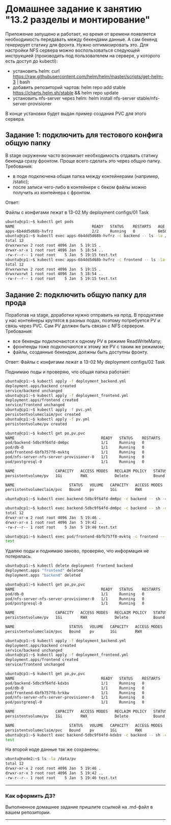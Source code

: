 # Домашнее задание к занятию "13.2 разделы и монтирование"
Приложение запущено и работает, но время от времени появляется необходимость передавать между бекендами данные. А сам бекенд генерирует статику для фронта. Нужно оптимизировать это.
Для настройки NFS сервера можно воспользоваться следующей инструкцией (производить под пользователем на сервере, у которого есть доступ до kubectl):
* установить helm: curl https://raw.githubusercontent.com/helm/helm/master/scripts/get-helm-3 | bash
* добавить репозиторий чартов: helm repo add stable https://charts.helm.sh/stable && helm repo update
* установить nfs-server через helm: helm install nfs-server stable/nfs-server-provisioner

В конце установки будет выдан пример создания PVC для этого сервера.

## Задание 1: подключить для тестового конфига общую папку
В stage окружении часто возникает необходимость отдавать статику бекенда сразу фронтом. Проще всего сделать это через общую папку. Требования:
* в поде подключена общая папка между контейнерами (например, /static);
* после записи чего-либо в контейнере с беком файлы можно получить из контейнера с фронтом.

Ответ:

Файлы с конфигами лежат в 13-02 My deployment configs/01 Task

```bash
ubuntu@cp1:~$ kubectl get pods
NAME                                  READY   STATUS    RESTARTS   AGE
apps-6b4dd5d68b-hvfrz                 2/2     Running   0          6m58s
ubuntu@cp1:~$ kubectl exec apps-6b4dd5d68b-hvfrz -c backend -- ls -la /static
total 12
drwxrwxrwx 2 root root 4096 Jan  5 19:15 .
drwxr-xr-x 1 root root 4096 Jan  5 18:54 ..
-rw-r--r-- 1 root root    5 Jan  5 19:15 test.txt
ubuntu@cp1:~$ kubectl exec apps-6b4dd5d68b-hvfrz -c frontend -- ls -la /tmp/cache
total 12
drwxrwxrwx 2 root root 4096 Jan  5 19:15 .
drwxrwxrwt 1 root root 4096 Jan  5 18:54 ..
-rw-r--r-- 1 root root    5 Jan  5 19:15 test.txt
```

## Задание 2: подключить общую папку для прода
Поработав на stage, доработки нужно отправить на прод. В продуктиве у нас контейнеры крутятся в разных подах, поэтому потребуется PV и связь через PVC. Сам PV должен быть связан с NFS сервером. Требования:
* все бекенды подключаются к одному PV в режиме ReadWriteMany;
* фронтенды тоже подключаются к этому же PV с таким же режимом;
* файлы, созданные бекендом, должны быть доступны фронту.

Ответ:
Файлы с конфигами лежат в 13-02 My deployment configs/02 Task

Поднимаю поды и проверяю, что общая папка работает:

```bash
ubuntu@cp1:~$ kubectl apply -f deployment_backend.yml 
deployment.apps/backend created
service/backend unchanged
ubuntu@cp1:~$ kubectl apply -f deployment_frontend.yml 
deployment.apps/frontend created
service/frontend unchanged
ubuntu@cp1:~$ kubectl apply -f pvc.yml 
persistentvolumeclaim/pvc created
ubuntu@cp1:~$ kubectl apply -f pv.yml
persistentvolume/pv created

ubuntu@cp1:~$ kubectl get po,pv,pvc
NAME                                      READY   STATUS    RESTARTS   AGE
pod/backend-5dbc9f64fd-dm6pc              1/1     Running   0          103s
pod/db-0                                  1/1     Running   0          59m
pod/frontend-6bfb757f8-mvktq              1/1     Running   0          97s
pod/nfs-server-nfs-server-provisioner-0   1/1     Running   0          103m
pod/postgresql-0                          1/1     Running   0          99m

NAME                  CAPACITY   ACCESS MODES   RECLAIM POLICY   STATUS   CLAIM         STORAGECLASS   REASON   AGE
persistentvolume/pv   1Gi        RWX            Delete           Bound    default/pvc                           72s

NAME                        STATUS   VOLUME   CAPACITY   ACCESS MODES   STORAGECLASS   AGE
persistentvolumeclaim/pvc   Bound    pv       1Gi        RWX                           79s

ubuntu@cp1:~$ kubectl exec backend-5dbc9f64fd-dm6pc -c backend -- sh -c "echo 'test' > /static/test.txt"

ubuntu@cp1:~$ kubectl exec backend-5dbc9f64fd-dm6pc -c backend -- sh -c 'ls -la /static'
total 12
drwxr-xr-x 2 root root 4096 Jan  5 19:46 .
drwxr-xr-x 1 root root 4096 Jan  5 19:42 ..
-rw-r--r-- 1 root root    5 Jan  5 19:46 test.txt

ubuntu@cp1:~$ kubectl exec pod/frontend-6bfb757f8-mvktq -c frontend -- sh -c "cat /tmp/cache/test.txt"
test
```

Удаляю поды и поднимаю заново, проверяю, что информация не потерялась.

```bash
ubuntu@cp1:~$ kubectl delete deployment frontend backend 
deployment.apps "frontend" deleted
deployment.apps "backend" deleted

ubuntu@cp1:~$ kubectl get po,pv,pvc
NAME                                      READY   STATUS    RESTARTS   AGE
pod/db-0                                  1/1     Running   0          70m
pod/nfs-server-nfs-server-provisioner-0   1/1     Running   0          114m
pod/postgresql-0                          1/1     Running   0          110m

NAME                  CAPACITY   ACCESS MODES   RECLAIM POLICY   STATUS   CLAIM         STORAGECLASS   REASON   AGE
persistentvolume/pv   1Gi        RWX            Delete           Bound    default/pvc                           12m

NAME                        STATUS   VOLUME   CAPACITY   ACCESS MODES   STORAGECLASS   AGE
persistentvolumeclaim/pvc   Bound    pv       1Gi        RWX                           12m

ubuntu@cp1:~$ kubectl apply -f deployment_backend.yml 
deployment.apps/backend created
service/backend unchanged
ubuntu@cp1:~$ kubectl apply -f deployment_frontend.yml 
deployment.apps/frontend created
service/frontend unchanged

ubuntu@cp1:~$ kubectl get po,pv,pvc
NAME                                      READY   STATUS    RESTARTS   AGE
pod/backend-5dbc9f64fd-kdxbs              1/1     Running   0          25s
pod/db-0                                  1/1     Running   0          71m
pod/frontend-6bfb757f8-hrkkw              1/1     Running   0          18s
pod/nfs-server-nfs-server-provisioner-0   1/1     Running   0          115m
pod/postgresql-0                          1/1     Running   0          111m

NAME                  CAPACITY   ACCESS MODES   RECLAIM POLICY   STATUS   CLAIM         STORAGECLASS   REASON   AGE
persistentvolume/pv   1Gi        RWX            Delete           Bound    default/pvc                           13m

NAME                        STATUS   VOLUME   CAPACITY   ACCESS MODES   STORAGECLASS   AGE
persistentvolumeclaim/pvc   Bound    pv       1Gi        RWX                           13m
ubuntu@cp1:~$ kubectl exec backend-5dbc9f64fd-kdxbs -c backend -- sh -c "cat /static/test.txt"
test
```

На второй ноде данные так же сохранены:

```bash
ubuntu@node2:~$ ls -la /data/pv
total 12
drwxr-xr-x 2 root root 4096 Jan  5 19:46 .
drwxr-xr-x 3 root root 4096 Jan  5 19:42 ..
-rw-r--r-- 1 root root    5 Jan  5 19:46 test.txt
```

---

### Как оформить ДЗ?

Выполненное домашнее задание пришлите ссылкой на .md-файл в вашем репозитории.

---
